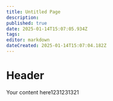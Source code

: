```yaml
---
title: Untitled Page
description: 
published: true
date: 2025-01-14T15:07:05.934Z
tags: 
editor: markdown
dateCreated: 2025-01-14T15:07:04.182Z
---
```


# Header
Your content here1231231321
